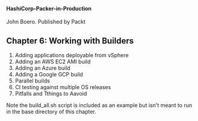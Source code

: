 #### HashiCorp-Packer-in-Production
John Boero. Published by Packt

## Chapter 6: Working with Builders
1. Adding applications deployable from vSphere
2. Adding an AWS EC2 AMI build
3. Adding an Azure build
4. Adding a Google GCP build
5. Parallel builds
6. CI testing against multiple OS releases
7. Pitfalls and Tthings to Aavoid

Note the build_all.sh script is included as an example but isn't meant to run in the base directory of this chapter.